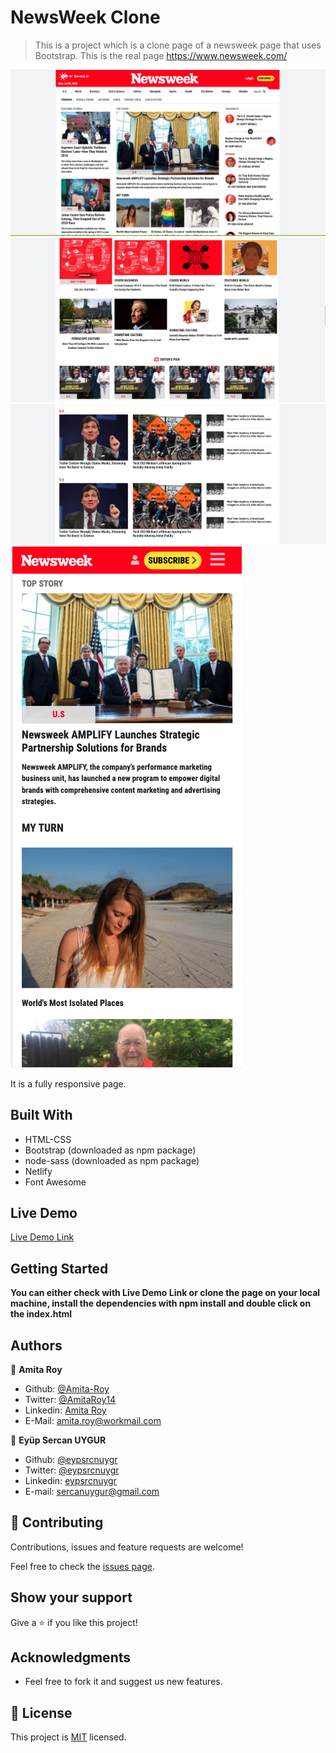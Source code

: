 # NewsWeek Clone

> This is a project which is a clone page of a newsweek page that uses Bootstrap.
> This is the real page https://www.newsweek.com/

![screenshot](./assets/images/screenshot-2.png)
![screenshot](./assets/images/screenshot-1.png)
![screenshot](./assets/images/screenshot-3.png)
![screenshot](./assets/images/screenshot-mobile-view.png)

It is a fully responsive page.

## Built With

- HTML-CSS
- Bootstrap (downloaded as npm package)
- node-sass (downloaded as npm package)
- Netlify
- Font Awesome

## Live Demo

[Live Demo Link](https://pedantic-leavitt-f4258a.netlify.app/)

## Getting Started

**You can either check with Live Demo Link or clone the page on your local machine, install the dependencies with npm install and double click on the index.html**

## Authors

👤 **Amita Roy**

- Github: [@Amita-Roy](https://github.com/Amita-Roy)
- Twitter: [@AmitaRoy14](https://twitter.com/AmitaRoy14)
- Linkedin: [Amita Roy](https://www.linkedin.com/in/amita-roy-3b823b68/)
- E-Mail: [amita.roy@workmail.com](amita.roy@workmail.com)

👤 **Eyüp Sercan UYGUR**

- Github: [@eypsrcnuygr](https://github.com/eypsrcnuygr)
- Twitter: [@eypsrcnuygr](https://twitter.com/eypsrcnuygr)
- Linkedin: [eypsrcnuygr](https://www.linkedin.com/in/eypsrcnuygr/)
- E-mail: [sercanuygur@gmail.com](sercanuygur@gmail.com)

## 🤝 Contributing

Contributions, issues and feature requests are welcome!

Feel free to check the [issues page](https://github.com/eypsrcnuygr/Newsweek-Clone/issues).

## Show your support

Give a ⭐️ if you like this project!

## Acknowledgments

- Feel free to fork it and suggest us new features.

## 📝 License

This project is [MIT](lic.url) licensed.
